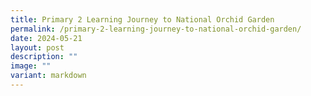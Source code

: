 ```yaml
---
title: Primary 2 Learning Journey to National Orchid Garden
permalink: /primary-2-learning-journey-to-national-orchid-garden/
date: 2024-05-21
layout: post
description: ""
image: ""
variant: markdown
---
```

